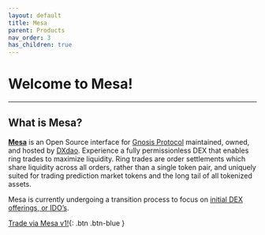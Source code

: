 ```yaml
---
layout: default
title: Mesa
parent: Products
nav_order: 3
has_children: true
---
```


# Welcome to Mesa! 

___

## What is Mesa?

<strong><a href="https://mesa.eth.link/" target="_blank">Mesa</a></strong> is an Open Source interface for <a href="https://docs.gnosis.io/protocol/" target="_blank">Gnosis Protocol</a> maintained, owned, and hosted by <a href="https://dxdao.eth.link/#/" target="_blank">DXdao</a>. Experience a fully permissionless DEX that enables ring trades to maximize liquidity. Ring trades are order settlements which share liquidity across all orders, rather than a single token pair, and uniquely suited for trading prediction market tokens and the long tail of all tokenized assets.

Mesa is currently undergoing a transition process to focus on <a href="https://youtu.be/VzdgNeN73Zk?t=996" target="_blank">initial DEX offerings, or IDO’s</a>.

[Trade via Mesa v1!](https://mesa.eth.link/){: .btn .btn-blue }